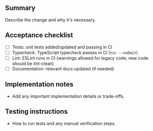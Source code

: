 ## Summary

Describe the change and why it's necessary.

## Acceptance checklist

- [ ] Tests: unit tests added/updated and passing in CI
- [ ] Typecheck: TypeScript typecheck passes in CI (`tsc --noEmit`)
- [ ] Lint: ESLint runs in CI (warnings allowed for legacy code; new code should be lint-clean)
- [ ] Documentation: relevant docs updated (if needed)

## Implementation notes

- Add any important implementation details or trade-offs.

## Testing instructions

- How to run tests and any manual verification steps.
